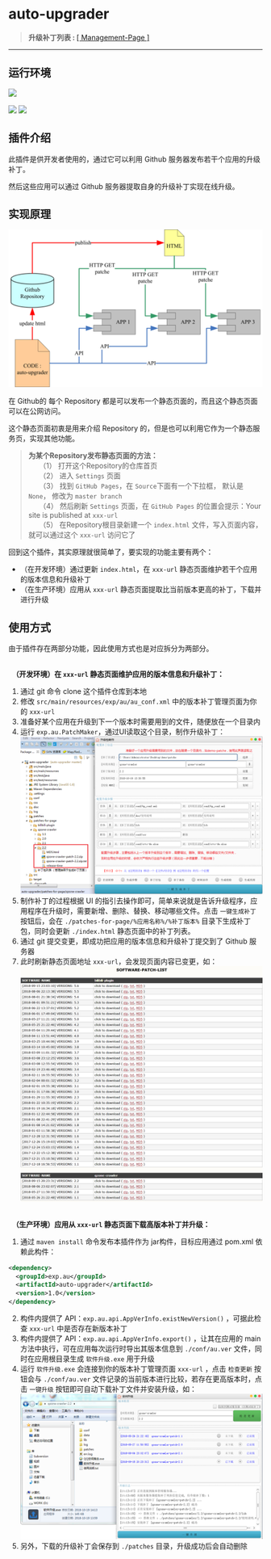 # auto-upgrader

> <b>升级补丁列表&nbsp;:&nbsp;</b>[[ Management-Page ]](https://lyy289065406.github.io/auto-upgrader/)


------

## 运行环境

![](https://img.shields.io/badge/JDK-1.8%2B-brightgreen.svg)

![](https://img.shields.io/badge/Platform-Windows-brightgreen.svg) ![](https://img.shields.io/badge/Platform-Mac-brightgreen.svg)


## 插件介绍

此插件是供开发者使用的，通过它可以利用 Github 服务器发布若干个应用的升级补丁。

然后这些应用可以通过 Github 服务器提取自身的升级补丁实现在线升级。


## 实现原理

![实现原理](./imgs/01-软件自动升级原理.png)


在 Github的 每个 Repository 都是可以发布一个静态页面的，而且这个静态页面可以在公网访问。

这个静态页面初衷是用来介绍 Repository 的，但是也可以利用它作为一个静态服务页，实现其他功能。


> **为某个Repository发布静态页面的方法：**
<br/>　　（1） 打开这个Repository的仓库首页
<br/>　　（2） 进入 `Settings` 页面
<br/>　　（3） 找到 `GitHub Pages`，在 `Source`下面有一个下拉框， 默认是 `None`， 修改为 `master branch`
<br/>　　（4） 然后刷新 `Settings` 页面，在 `GitHub Pages` 的位置会提示：Your site is published at `xxx-url`
<br/>　　（5） 在Repository根目录新建一个 `index.html` 文件，写入页面内容，就可以通过这个 `xxx-url` 访问它了


回到这个插件，其实原理就很简单了，要实现的功能主要有两个：

- （在开发环境）通过更新 `index.html`，在 `xxx-url` 静态页面维护若干个应用的版本信息和升级补丁
- （在生产环境）应用从 `xxx-url` 静态页面提取比当前版本更高的补丁，下载并进行升级


## 使用方式

由于插件存在两部分功能，因此使用方式也是对应拆分为两部分。


<br/>　**（开发环境）在 `xxx-url` 静态页面维护应用的版本信息和升级补丁：**

1. 通过 git 命令 clone 这个插件仓库到本地
2. 修改 `src/main/resources/exp/au/au_conf.xml` 中的版本补丁管理页面为你的 `xxx-url` 
3. 准备好某个应用在升级到下一个版本时需要用到的文件，随便放在一个目录内
4. 运行 `exp.au.PatchMaker`，通过UI读取这个目录，制作升级补丁：<br/>
![制作升级补丁](./imgs/02-制作升级补丁.png)
5. 制作补丁的过程根据 UI 的指引去操作即可，简单来说就是告诉升级程序，应用程序在升级时，需要新增、删除、替换、移动哪些文件。点击 `一键生成补丁` 按钮后，会在 `./patches-for-page/%应用名称%/%补丁版本%` 目录下生成补丁包，同时会更新 `./index.html` 静态页面中的补丁列表。
6. 通过 git 提交变更，即成功把应用的版本信息和升级补丁提交到了 Github 服务器
7. 此时刷新静态页面地址 `xxx-url`，会发现页面内容已变更，如：
![补丁列表](./imgs/03-静态页面的升级补丁列表.png)



<br/>　**（生产环境）应用从 `xxx-url` 静态页面下载高版本补丁并升级：**

1. 通过 `maven install` 命令发布本插件作为 jar构件，目标应用通过 pom.xml 依赖此构件：

```xml
<dependency>
  <groupId>exp.au</groupId>
  <artifactId>auto-upgrader</artifactId>
  <version>1.0</version>
</dependency>
```

2. 构件内提供了 API：`exp.au.api.AppVerInfo.existNewVersion()` ，可据此检查 `xxx-url` 中是否存在新版本补丁
3. 构件内提供了 API：`exp.au.api.AppVerInfo.export()` ，让其在应用的 main 方法中执行，可在应用每次运行时导出其版本信息到 `./conf/au.ver` 文件，同时在应用根目录生成 `软件升级.exe` 用于升级
4. 运行 `软件升级.exe` 会连接到你的版本补丁管理页面 `xxx-url` ，点击 `检查更新` 按钮会与 `./conf/au.ver` 文件记录的当前版本进行比较，若存在更高版本时，点击 `一键升级` 按钮即可自动下载补丁文件并安装升级，如：<br/>
![应用升级](./imgs/04-应用升级.png)
5. 另外，下载的升级补丁会保存到 `./patches` 目录，升级成功后会自动删除

